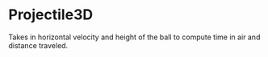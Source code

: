 # Projectile3D
Takes in horizontal velocity and height of the ball to compute time in air and distance traveled.
